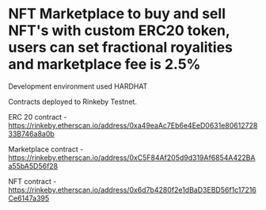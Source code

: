 # NFT Marketplace to buy and sell NFT's with custom ERC20 token, users can set fractional royalities and marketplace fee is 2.5% 

Development environment used HARDHAT

Contracts deployed to Rinkeby Testnet.

ERC 20 contract - https://rinkeby.etherscan.io/address/0xa49eaAc7Eb6e4EeD0631e8061272833B746a8a0b

Marketplace contract - https://rinkeby.etherscan.io/address/0xC5F84Af205d9d319Af6854A422BAa55bA5D56f28

NFT contract - https://rinkeby.etherscan.io/address/0x6d7b4280f2e1dBaD3EBD56f1c17216Ce6147a395
